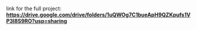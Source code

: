 link for the full project:
**https://drive.google.com/drive/folders/1uQWOg7C1bueApH9QZKpufs1VP3l8S9RO?usp=sharing**

